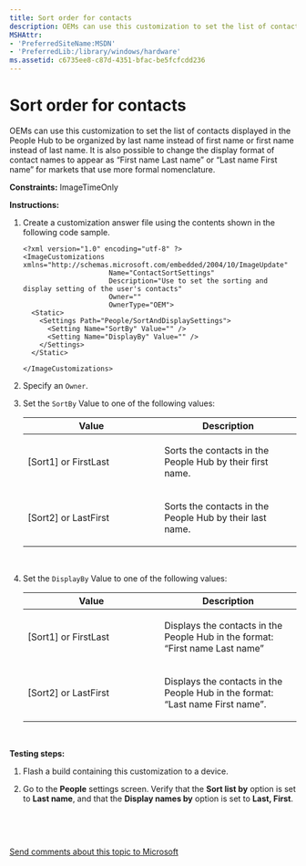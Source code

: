 ```yaml
---
title: Sort order for contacts
description: OEMs can use this customization to set the list of contacts displayed in the People Hub to be organized by last name instead of first name or first name instead of last name.
MSHAttr:
- 'PreferredSiteName:MSDN'
- 'PreferredLib:/library/windows/hardware'
ms.assetid: c6735ee8-c87d-4351-bfac-be5fcfcdd236
---
```


# Sort order for contacts


OEMs can use this customization to set the list of contacts displayed in the People Hub to be organized by last name instead of first name or first name instead of last name. It is also possible to change the display format of contact names to appear as “First name Last name” or “Last name First name” for markets that use more formal nomenclature.

<a href="" id="constraints---imagetimeonly"></a>**Constraints:** ImageTimeOnly  

<a href="" id="instructions-"></a>**Instructions:**  
1.  Create a customization answer file using the contents shown in the following code sample.

    ``` syntax
    <?xml version="1.0" encoding="utf-8" ?>
    <ImageCustomizations xmlns="http://schemas.microsoft.com/embedded/2004/10/ImageUpdate"  
                         Name="ContactSortSettings"  
                         Description="Use to set the sorting and display setting of the user's contacts"  
                         Owner=""  
                         OwnerType="OEM"> 
      <Static>  
        <Settings Path="People/SortAndDisplaySettings">
          <Setting Name="SortBy" Value="" />
          <Setting Name="DisplayBy" Value="" />      
        </Settings>  
      </Static>

    </ImageCustomizations>
    ```

2.  Specify an `Owner`.

3.  Set the `SortBy` Value to one of the following values:

    <table>
    <colgroup>
    <col width="50%" />
    <col width="50%" />
    </colgroup>
    <thead>
    <tr class="header">
    <th>Value</th>
    <th>Description</th>
    </tr>
    </thead>
    <tbody>
    <tr class="odd">
    <td><p>[Sort1] or FirstLast</p></td>
    <td><p>Sorts the contacts in the People Hub by their first name.</p></td>
    </tr>
    <tr class="even">
    <td><p>[Sort2] or LastFirst</p></td>
    <td><p>Sorts the contacts in the People Hub by their last name.</p></td>
    </tr>
    </tbody>
    </table>

     

4.  Set the `DisplayBy` Value to one of the following values:

    <table>
    <colgroup>
    <col width="50%" />
    <col width="50%" />
    </colgroup>
    <thead>
    <tr class="header">
    <th>Value</th>
    <th>Description</th>
    </tr>
    </thead>
    <tbody>
    <tr class="odd">
    <td><p>[Sort1] or FirstLast</p></td>
    <td><p>Displays the contacts in the People Hub in the format: “First name Last name”</p></td>
    </tr>
    <tr class="even">
    <td><p>[Sort2] or LastFirst</p></td>
    <td><p>Displays the contacts in the People Hub in the format: “Last name First name”.</p></td>
    </tr>
    </tbody>
    </table>

     

<a href="" id="testing-steps-"></a>**Testing steps:**  
1.  Flash a build containing this customization to a device.

2.  Go to the **People** settings screen. Verify that the **Sort list by** option is set to **Last name**, and that the **Display names by** option is set to **Last, First**.

 

 

[Send comments about this topic to Microsoft](mailto:wsddocfb@microsoft.com?subject=Documentation%20feedback%20%5Bp_phCustomization\p_phCustomization%5D:%20Sort%20order%20for%20contacts%20%20RELEASE:%20%289/7/2016%29&body=%0A%0APRIVACY%20STATEMENT%0A%0AWe%20use%20your%20feedback%20to%20improve%20the%20documentation.%20We%20don't%20use%20your%20email%20address%20for%20any%20other%20purpose,%20and%20we'll%20remove%20your%20email%20address%20from%20our%20system%20after%20the%20issue%20that%20you're%20reporting%20is%20fixed.%20While%20we're%20working%20to%20fix%20this%20issue,%20we%20might%20send%20you%20an%20email%20message%20to%20ask%20for%20more%20info.%20Later,%20we%20might%20also%20send%20you%20an%20email%20message%20to%20let%20you%20know%20that%20we've%20addressed%20your%20feedback.%0A%0AFor%20more%20info%20about%20Microsoft's%20privacy%20policy,%20see%20http://privacy.microsoft.com/default.aspx. "Send comments about this topic to Microsoft")





